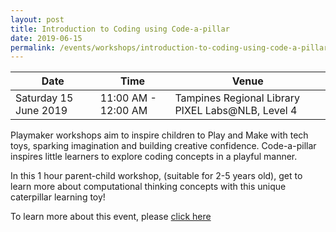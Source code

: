 ```yaml
---
layout: post
title: Introduction to Coding using Code-a-pillar
date: 2019-06-15
permalink: /events/workshops/introduction-to-coding-using-code-a-pillar-150619
---
```


| Date | Time | Venue |
|--------|---|---|
| Saturday 15 June 2019 | 11:00 AM - 12:00 AM | Tampines Regional Library PIXEL Labs@NLB, Level 4|

Playmaker workshops aim to inspire children to Play and Make with tech toys, sparking imagination and building creative confidence. Code-a-pillar inspires little learners to explore coding concepts in a playful manner.

In this 1 hour parent-child workshop, (suitable for 2-5 years old), get to learn more about computational thinking concepts with this unique caterpillar learning toy!

To learn more about this event, please <a href="https://www.nlb.gov.sg/golibrary2/e/playmaker-learning-with-tech-toys-for-kids-73890441" target="_blank">click here</a>
